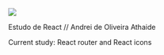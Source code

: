 <img src="https://img.shields.io/badge/study-java_scrpityellow">

Estudo de React // Andrei de Oliveira Athaide


Current study: React router and React icons
